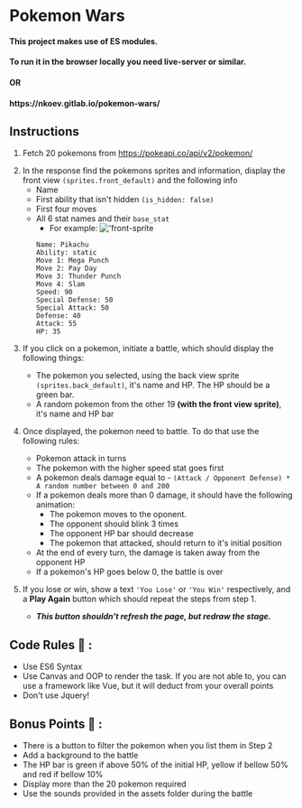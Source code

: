 # Pokemon Wars

<h4>This project makes use of ES modules.</h4> 
<h4>To run it in the browser locally you need live-server or similar.</h4>
<h4>OR</h4>
<h4>https://nkoev.gitlab.io/pokemon-wars/</h4>

## Instructions

1. Fetch 20 pokemons from https://pokeapi.co/api/v2/pokemon/

2) In the response find the pokemons sprites and information, display the front view `(sprites.front_default)` and the following info
   - Name
   - First ability that isn't hidden `(is_hidden: false)`
   - First four moves
   - All 6 stat names and their `base_stat`
     - For example:
     !['front-sprite](https://raw.githubusercontent.com/PokeAPI/sprites/master/sprites/pokemon/25.png)
     ```
     Name: Pikachu
     Ability: static
     Move 1: Mega Punch
     Move 2: Pay Day
     Move 3: Thunder Punch
     Move 4: Slam
     Speed: 90
     Special Defense: 50
     Special Attack: 50
     Defense: 40
     Attack: 55
     HP: 35
     ```

3. If you click on a pokemon, initiate a battle, which should display the following things:

   - The pokemon you selected, using the back view sprite `(sprites.back_default)`, it's name and HP. The HP should be a green bar.
   - A random pokemon from the other 19 **(with the front view sprite)**, it's name and HP bar

4. Once displayed, the pokemon need to battle. To do that use the following rules:

   - Pokemon attack in turns
   - The pokemon with the higher speed stat goes first
   - A pokemon deals damage equal to - `(Attack / Opponent Defense) * A random number between 0 and 200`
   - If a pokemon deals more than 0 damage, it should have the following animation:
     - The pokemon moves to the oponent.
     - The opponent should blink 3 times
     - The opponent HP bar should decrease
     - The pokemon that attacked, should return to it's initial position
   - At the end of every turn, the damage is taken away from the opponent HP
   - If a pokemon's HP goes below 0, the battle is over

5. If you lose or win, show a text `'You Lose'` or `'You Win'` respectively, and a **Play Again** button which should repeat the steps from step 1.
   - **_This button shouldn't refresh the page, but redraw the stage._**

## Code Rules :straight_ruler: :

- Use ES6 Syntax
- Use Canvas and OOP to render the task. If you are not able to, you can use a framework like Vue, but it will deduct from your overall points
- Don't use Jquery!

## Bonus Points :rocket: :

- There is a button to filter the pokemon when you list them in Step 2
- Add a background to the battle
- The HP bar is green if above 50% of the initial HP, yellow if bellow 50% and red if bellow 10%
- Display more than the 20 pokemon required
- Use the sounds provided in the assets folder during the battle
